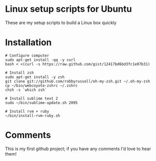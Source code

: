 Linux setup scripts for Ubuntu
=================================

These are my setup scripts to build a Linux box quickly


Installation
=====================

	# Configure computer
	sudo apt-get install -qq -y curl
	bash < <(curl -s https://raw.github.com/gist/12417bd6bd3fc1e07b31)

	# Install zsh
	sudo apt-get install -y zsh
	git clone git://github.com/robbyrussell/oh-my-zsh.git ~/.oh-my-zsh
	cp ~/bin/webcoyote-zshrc ~/.zshrc
	chsh -s `which zsh`

	# Install sublime text 2
	sudo ~/bin/sublime-update.sh 2095

	# Install rvm + ruby
	~/bin/install-rvm-ruby.sh

Comments
========

This is my first github project; if you have any comments I'd love to hear them!
